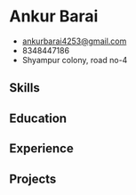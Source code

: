 # Ankur Barai

- <ankurbarai4253@gmail.com>
- 8348447186
- Shyampur colony, road no-4


## Skills


## Education


## Experience


## Projects

